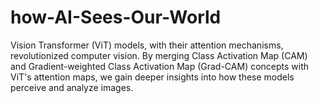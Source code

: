 # how-AI-Sees-Our-World
Vision Transformer (ViT) models, with their attention mechanisms, revolutionized computer vision. By merging Class Activation Map (CAM) and Gradient-weighted Class Activation Map (Grad-CAM) concepts with ViT's attention maps, we gain deeper insights into how these models perceive and analyze images.
